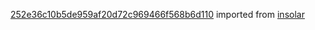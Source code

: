 [252e36c10b5de959af20d72c969466f568b6d110](https://github.com/insolar/insolar/commit/252e36c10b5de959af20d72c969466f568b6d110) imported from [insolar](https://github.com/insolar/insolar)
